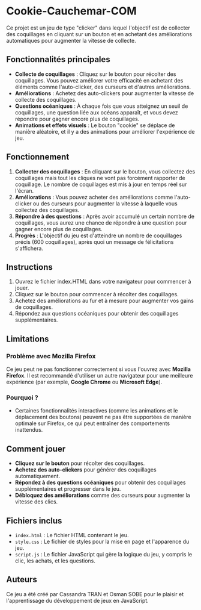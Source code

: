 # Cookie-Cauchemar-COM

Ce projet est un jeu de type "clicker" dans lequel l'objectif est de collecter des coquillages en cliquant sur un bouton et en achetant des améliorations automatiques pour augmenter la vitesse de collecte.

## Fonctionnalités principales
- **Collecte de coquillages** : Cliquez sur le bouton pour récolter des coquillages. Vous pouvez améliorer votre efficacité en achetant des éléments comme l'auto-clicker, des curseurs et d'autres améliorations.
- **Améliorations** : Achetez des auto-clickers pour augmenter la vitesse de collecte des coquillages.
- **Questions océaniques** : À chaque fois que vous atteignez un seuil de coquillages, une question liée aux océans apparaît, et vous devez répondre pour gagner encore plus de coquillages.
- **Animations et effets visuels** : Le bouton "cookie" se déplace de manière aléatoire, et il y a des animations pour améliorer l'expérience de jeu.

## Fonctionnement
1. **Collecter des coquillages** : En cliquant sur le bouton, vous collectez des coquillages mais tout les cliques ne vont pas forcément rapporter de coquillage. Le nombre de coquillages est mis à jour en temps réel sur l'écran.
2. **Améliorations** : Vous pouvez acheter des améliorations comme l'auto-clicker ou des curseurs pour augmenter la vitesse à laquelle vous collectez des coquillages.
3. **Répondre à des questions** : Après avoir accumulé un certain nombre de coquillages, vous aurez une chance de répondre à une question pour gagner encore plus de coquillages.
4. **Progrès** : L'objectif du jeu est d'atteindre un nombre de coquillages précis (600 coquillages), après quoi un message de félicitations s'affichera.

## Instructions
1. Ouvrez le fichier index.HTML dans votre navigateur pour commencer à jouer.
2. Cliquez sur le bouton pour commencer à récolter des coquillages.
3. Achetez des améliorations au fur et à mesure pour augmenter vos gains de coquillages.
4. Répondez aux questions océaniques pour obtenir des coquillages supplémentaires.

## Limitations
### **Problème avec Mozilla Firefox**
Ce jeu peut ne pas fonctionner correctement si vous l'ouvrez avec **Mozilla Firefox**. Il est recommandé d'utiliser un autre navigateur pour une meilleure expérience (par exemple, **Google Chrome** ou **Microsoft Edge**).

### Pourquoi ?
- Certaines fonctionnalités interactives (comme les animations et le déplacement des boutons) peuvent ne pas être supportées de manière optimale sur Firefox, ce qui peut entraîner des comportements inattendus.

## Comment jouer
- **Cliquez sur le bouton** pour récolter des coquillages.
- **Achetez des auto-clickers** pour générer des coquillages automatiquement.
- **Répondez à des questions océaniques** pour obtenir des coquillages supplémentaires et progresser dans le jeu.
- **Débloquez des améliorations** comme des curseurs pour augmenter la vitesse des clics.

## Fichiers inclus
- `index.html` : Le fichier HTML contenant le jeu.
- `style.css` : Le fichier de styles pour la mise en page et l'apparence du jeu.
- `script.js` : Le fichier JavaScript qui gère la logique du jeu, y compris le clic, les achats, et les questions.

## Auteurs
Ce jeu a été créé par Cassandra TRAN et Osman SOBE pour le plaisir et l'apprentissage du développement de jeux en JavaScript.




